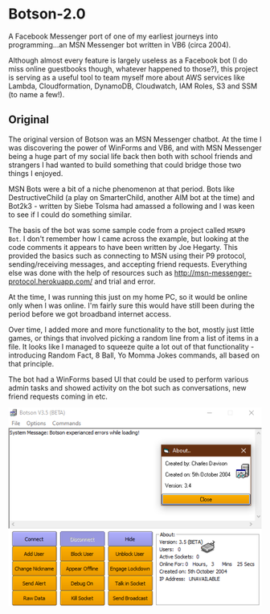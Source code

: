 # Botson-2.0
A Facebook Messenger port of one of my earliest journeys into programming...an MSN Messenger bot written in VB6 (circa 2004).

Although almost every feature is largely useless as a Facebook bot (I do miss online guestbooks though, whatever happened to those?), this project is serving as a useful
tool to team myself more about AWS services like Lambda, Cloudformation, DynamoDB, Cloudwatch, IAM Roles, S3 and SSM (to name a few!).

## Original

The original version of Botson was an MSN Messenger chatbot. At the time I was discovering the power of WinForms and VB6, and with MSN Messenger being a huge part of my social life back then both with school friends and strangers I had wanted to build something that could bridge those two things I enjoyed.

MSN Bots were a bit of a niche phenomenon at that period. Bots like DestructiveChild (a play on SmarterChild, another AIM bot at the time) and Bot2k3 - written by Siebe Tolsma had amassed a following and I was keen to see if I could do something similar.  

The basis of the bot was some sample code from a project called `MSNP9 Bot`. I don't remember how I came across the example, but looking at the code comments it appears to have been written by Joe Hegarty. This provided the basics such as connecting to MSN using their P9 protocol, sending/receiving messages, and accepting friend requests. Everything else was done with the help of resources such as http://msn-messenger-protocol.herokuapp.com/ and trial and error.

At the time, I was running this just on my home PC, so it would be online only when I was online. I'm fairly sure this would have still been during the period before we got broadband internet access.

Over time, I added more and more functionality to the bot, mostly just little games, or things that involved picking a random line from a list of items in a file. It looks like I managed to squeeze quite a lot out of that functionality - introducing Random Fact, 8 Ball, Yo Momma Jokes commands, all based on that principle. 

The bot had a WinForms based UI that could be used to perform various admin tasks and showed activity on the bot such as conversations, new friend requests coming in etc.

![Botson 1.0](./images/botson-1.0.png)

